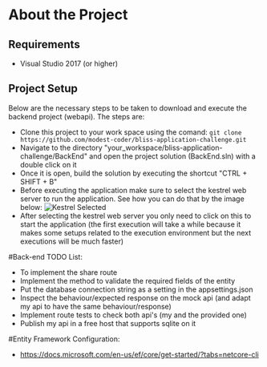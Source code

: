 # About the Project


## Requirements
 - Visual Studio 2017 (or higher)

## Project Setup

Below are the necessary steps to be taken to download and execute the backend project (webapi). The steps are:

 - Clone this project to your work space using the comand: `git clone https://github.com/modest-coder/bliss-application-challenge.git`
  - Navigate to the directory "your_workspace/bliss-application-challenge/BackEnd" and open the project solution (BackEnd.sln) with a double click on it
  - Once it is open, build the solution by executing the shortcut "CTRL + SHIFT + B"
  - Before executing the application make sure to select the kestrel web server to run the application. See how you can do that by the image below: ![Kestrel Selected](https://github.com/modest-coder/bliss-application-challenge/documentation-assets/images/select-kestrel.png)
  - After selecting the kestrel web server you only need to click on this to start the application (the first execution will take a while because it makes some setups related to the execution environment but the next executions will be much faster)

#Back-end TODO List:
 - To implement the share route
 - Implement the method to validate the required fields of the entity
 - Put the database connection string as a setting in the appsettings.json
 - Inspect the behaviour/expected response on the mock api (and adapt my api to have the same behaviour/response)
 - Implement route tests to check both api's (my and the provided one)
 - Publish my api in a free host that supports sqlite on it

#Entity Framework Configuration:
 - https://docs.microsoft.com/en-us/ef/core/get-started/?tabs=netcore-cli